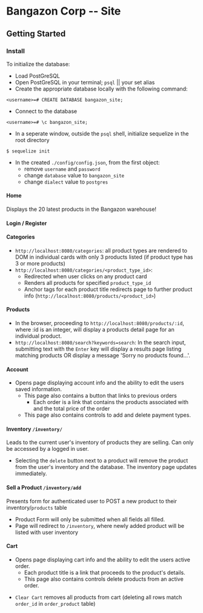 # Bangazon Corp -- Site

## Getting Started

### Install

To initialize the database:

* Load PostGreSQL
* Open PostGreSQL in your terminal; `psql` || your set alias
* Create the appropriate database locally with the following command:

```
<username>=# CREATE DATABASE bangazon_site;
```

* Connect to the database

```
<username>=# \c bangazon_site;
```

* In a seperate window, outside the `psql` shell, initialize sequelize in the root directory

```
$ sequelize init
```

* In the created `./config/config.json`, from the first object:
  * remove `username` and `password`
  * change `database` value to `bangazon_site`
  * change `dialect` value to `postgres`

#### Home

Displays the 20 latest products in the Bangazon warehouse!

#### Login / Register

#### Categories

* `http://localhost:8080/categories`: all product types are rendered to DOM in individual cards with only 3 products listed (if product type has 3 or more products)
* `http://localhost:8080/categories/<product_type_id>`:
  * Redirected when user clicks on any product card
  * Renders all products for specified `product_type_id`
  * Anchor tags for each product title redirects page to further product info (`http://localhost:8080/products/<product_id>`)

#### Products

* In the browser, proceeding to `http://localhost:8080/products/:id`, where :id is an integer, will display a products detail page for an individual product.
* `http://localhost:8080/search?keywords=search`: In the search input, submitting text with the `Enter` key will display a results page listing matching products OR display a message 'Sorry no products found...'.

#### Account

* Opens page displaying account info and the ability to edit the users saved information.
  * This page also contains a button that links to previous orders
    * Each order is a link that contains the products associated with and the total price of the order
  * This page also contains controls to add and delete payment types.

#### Inventory `/inventory/`

Leads to the current user's inventory of products they are selling. Can only be accessed by a logged in user.

* Selecting the `delete` button next to a product will remove the product from the user's inventory and the database. The inventory page updates immediately.

#### Sell a Product `/inventory/add`

Presents form for authenticated user to POST a new product to their inventory/`products` table

* Product Form will only be submitted when all fields all filled.
* Page will redirect to `/inventory`, where newly added product will be listed with user inventory

#### Cart

* Opens page displaying cart info and the ability to edit the users active order.
  * Each product title is a link that proceeds to the product's details.
  * This page also contains controls delete products from an active order.

+ `Clear Cart` removes all products from cart (deleting all rows match `order_id` in `order_product` table)

